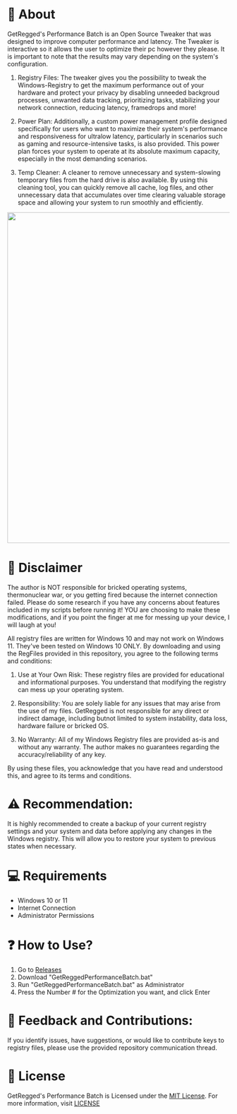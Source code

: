 # 👏 About
GetRegged's Performance Batch is an Open Source Tweaker that was designed to improve computer performance and latency. The Tweaker is interactive so it allows the user to optimize their pc however they please. It is important to note that the results may vary depending on the system's configuration.

1. Registry Files:
The tweaker gives you the possibility to tweak the Windows-Registry to get the maximum performance out of your hardware and protect your privacy by disabling unneeded backgroud processes, unwanted data tracking, prioritizing tasks, stabilizing your network connection, reducing latency, framedrops and more!

2. Power Plan:
Additionally, a custom power management profile designed specifically for users who want to maximize their system's performance and responsiveness for ultralow latency, particularly in scenarios such as gaming and resource-intensive tasks, is also provided. This power plan forces your system to operate at its absolute maximum capacity, especially in the most demanding scenarios.

3. Temp Cleaner:
A cleaner to remove unnecessary and system-slowing temporary files from the hard drive is also available. By using this cleaning tool, you can quickly remove all cache, log files, and other unnecessary data that accumulates over time clearing valuable storage space and allowing your system to run smoothly and efficiently.

<p align="center">
<img src="" width="750">
</p>

# 🚨 Disclaimer
The author is NOT responsible for bricked operating systems, thermonuclear war, or you getting fired because the internet connection failed. Please do some research if you have any concerns about features included in my scripts before running it! YOU are choosing to make these modifications, and if you point the finger at me for messing up your device, I will laugh at you!

All registry files are written for Windows 10 and may not work on Windows 11. They've been tested on Windows 10 ONLY. By downloading and using the RegFiles provided in this repository, you agree to the following terms and conditions:

1. Use at Your Own Risk:
These registry files are provided for educational and informational purposes. You understand that modifying the registry can mess up your operating system.

2. Responsibility:
You are solely liable for any issues that may arise from the use of my files. GetRegged is not responsible for any direct or indirect damage, including butnot limited to system instability, data loss, hardware failure or bricked OS.

3. No Warranty:
All of my Windows Registry files are provided as-is and without any warranty. The author makes no guarantees regarding the accuracy/reliability of any key.

By using these files, you acknowledge that you have read and understood this, and agree to its terms and conditions.

# ⚠️ Recommendation:
It is highly recommended to create a backup of your current registry settings and your system and data before applying any changes in the Windows registry. This will allow you to restore your system to previous states when necessary.


# 💻 Requirements
- Windows 10 or 11
- Internet Connection
- Administrator Permissions

# ❓ How to Use?
1. Go to [Releases]()
2. Download "GetReggedPerformanceBatch.bat"
3. Run "GetReggedPerformanceBatch.bat" as Administrator
4. Press the Number # for the Optimization you want, and click Enter

# 🤝 Feedback and Contributions:
If you identify issues, have suggestions, or would like to contribute keys to registry files, please use the provided repository communication thread.

# 📜 License
GetRegged's Performance Batch is Licensed under the [MIT License](https://opensource.org/licenses/MIT). For more information, visit [LICENSE](https://github.com/ancel1x/Ancels-Performance-Batch/blob/main/LICENSE)
